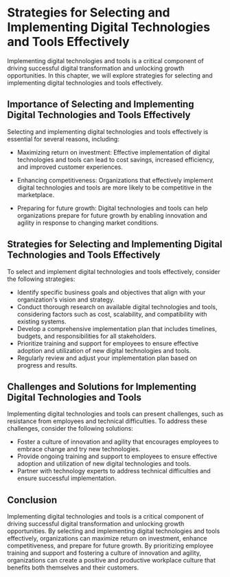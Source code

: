 Strategies for Selecting and Implementing Digital Technologies and Tools Effectively
============================================================================================================================================

Implementing digital technologies and tools is a critical component of driving successful digital transformation and unlocking growth opportunities. In this chapter, we will explore strategies for selecting and implementing digital technologies and tools effectively.

Importance of Selecting and Implementing Digital Technologies and Tools Effectively
-----------------------------------------------------------------------------------

Selecting and implementing digital technologies and tools effectively is essential for several reasons, including:

* Maximizing return on investment: Effective implementation of digital technologies and tools can lead to cost savings, increased efficiency, and improved customer experiences.

* Enhancing competitiveness: Organizations that effectively implement digital technologies and tools are more likely to be competitive in the marketplace.

* Preparing for future growth: Digital technologies and tools can help organizations prepare for future growth by enabling innovation and agility in response to changing market conditions.

Strategies for Selecting and Implementing Digital Technologies and Tools Effectively
------------------------------------------------------------------------------------

To select and implement digital technologies and tools effectively, consider the following strategies:

* Identify specific business goals and objectives that align with your organization's vision and strategy.
* Conduct thorough research on available digital technologies and tools, considering factors such as cost, scalability, and compatibility with existing systems.
* Develop a comprehensive implementation plan that includes timelines, budgets, and responsibilities for all stakeholders.
* Prioritize training and support for employees to ensure effective adoption and utilization of new digital technologies and tools.
* Regularly review and adjust your implementation plan based on progress and results.

Challenges and Solutions for Implementing Digital Technologies and Tools
------------------------------------------------------------------------

Implementing digital technologies and tools can present challenges, such as resistance from employees and technical difficulties. To address these challenges, consider the following solutions:

* Foster a culture of innovation and agility that encourages employees to embrace change and try new technologies.
* Provide ongoing training and support to employees to ensure effective adoption and utilization of new digital technologies and tools.
* Partner with technology experts to address technical difficulties and ensure successful implementation.

Conclusion
----------

Implementing digital technologies and tools is a critical component of driving successful digital transformation and unlocking growth opportunities. By selecting and implementing digital technologies and tools effectively, organizations can maximize return on investment, enhance competitiveness, and prepare for future growth. By prioritizing employee training and support and fostering a culture of innovation and agility, organizations can create a positive and productive workplace culture that benefits both themselves and their customers.



